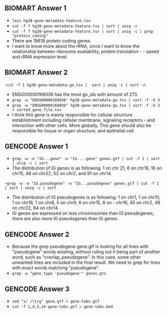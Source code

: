 ## BIOMART Answer 1

- `less hg38-gene-metadata-feature.tsv`
- `cut -f 7 hg38-gene-metadata-feature.tsv | sort | uniq -c`
- `cut -f 7 hg38-gene-metadata-feature.tsv | sort | uniq -c | grep "protein_coding"`
- There are 19618 protein coding genes. 
- I want to know more about the rRNA, since I want to know the relationship between ribosome availability, protein translation - - speed and rRNA expression level. 


## BIOMART Answer 2

-`cut -f 1 hg38-gene-metadata-go.tsv |  sort | uniq -c | sort -n`
- ENSG00000168036 has the most go_ids with amount of 273. 
- `grep -w "ENSG00000168036" hg38-gene-metadata-go.tsv | sort -f -k 3`
- `grep -w "ENSG00000168036" hg38-gene-metadata-go.tsv | sort -f -k 3 > sorted_gene_file.tsv`
- I think this gene is mainly responsible for cellular structure establishment including cellular membrane, signaling receptors - and interaction with other cells. More globally, This gene should also be responsible for tissue or organ structure, and epithelial cell. 


## GENCODE Answer 1
- `grep -w -e "IG...gene" -e "IG....gene" genes.gtf | cut -f 1 | sort | uniq -c | sort`
- The distribution of IG genes is as following: 1 on chr 21, 6 on chr16, 16 on chr15, 48 on chr22, 52 on chr2, and 91 on chr14. 

-`grep -w -e "IG.pseudogene" -e "IG...pseudogene" genes.gtf | cut -f 1 | sort | uniq -c | sort`
- The distribution of IG pseudogenes is as following: 1 on chr1, 1 on chr10, 1 on chr18, 1 on chr8, 5 on chr9, 6 on chr15, 8 on - chr16, 45 on chr2, 48 on chr22, 84 on chr14. 
- IG genes are expressed on less chromosomes than IG pseudogenes, there are also more IG pseudogenes than IG genes. 

## GENCODE Answer 2
- Because the grep pseudogene gene.gtf is looking for all lines with "pseudogene" words existing, without ruling out it being part of another word, such as "overlap_pseudogene". In this case, some other unwanted lines are included in the final result. We need to grep for lines with exact words matching "pseudogene". 
- `grep -w "gene_type 'pseudogene'" genes.gts`


## GENCODE Answer 3
- `sed "s/ /\t/g" gene.gtf > gene-tabs.gtf`
- `cut -f 1,4,5,14 gene-tabs.gtf > gene-tabs.bed`

